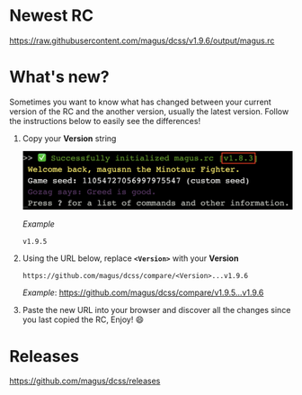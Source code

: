 # Newest RC

https://raw.githubusercontent.com/magus/dcss/v1.9.6/output/magus.rc

# What's new?

Sometimes you want to know what has changed between your current version
of the RC and the another version, usually the latest version.
Follow the instructions below to easily see the differences!

1. Copy your **Version** string

    ![Example screenshot highlighting magus.rc version string](https://raw.githubusercontent.com/magus/dcss/master/static/version-string-example.97956d.png)

    _Example_
    ```
    v1.9.5
    ```

1. Using the URL below, replace **`<Version>`** with your **Version**

    ```
    https://github.com/magus/dcss/compare/<Version>...v1.9.6
    ```
    _Example_: https://github.com/magus/dcss/compare/v1.9.5...v1.9.6

1. Paste the new URL into your browser and discover all the changes since you last copied the RC, Enjoy! 😄


# Releases

https://github.com/magus/dcss/releases

